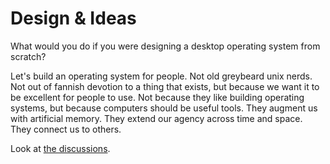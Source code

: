 # Design & Ideas

What would you do if you were designing a desktop operating system from scratch?

Let's build an operating system for people. Not old greybeard unix nerds. Not out of fannish devotion to a thing that exists, but because we want it to be excellent for people to use. Not because they like building operating systems, but because computers should be useful tools. They augment us with artificial memory. They extend our agency across time and space. They connect us to others. 

Look at [the discussions](https://github.com/what-os/what-os-ideas/discussions).

